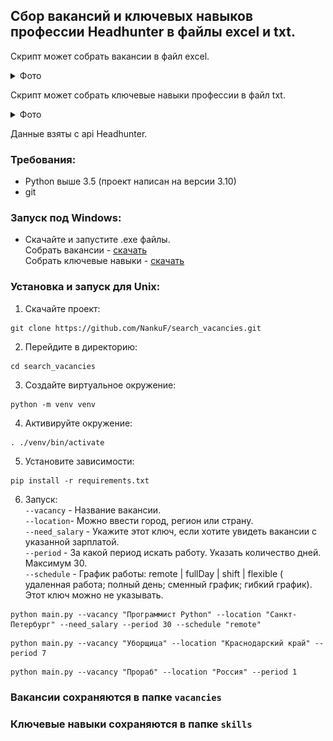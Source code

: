 ## Сбор вакансий и ключевых навыков профессии Headhunter в файлы excel и txt.

Скрипт может собрать вакансии в файл excel.<br>
<details>
  <summary>Фото</summary>
   <img src="img.png">
</details>

Скрипт может собрать ключевые навыки профессии в файл txt.<br>
<details>
  <summary>Фото</summary>
   <img src="img_1.png">
</details>

Данные взяты с api Headhunter.<br>

### Требования:
- Python выше 3.5 (проект написан на версии 3.10) 
- git

### Запуск под Windows:<br>
- Скачайте и запустите .exe файлы.<br>
Собрать вакансии - [скачать](https://github.com/NankuF/search_vacancies/raw/master/for%20windows/get_vacancies.exe)<br>
Собрать ключевые навыки - [скачать](https://github.com/NankuF/search_vacancies/raw/master/for%20windows/get_skills.exe)<br>


### Установка и запуск для Unix:

1. Скачайте проект:<br>

```commandline
git clone https://github.com/NankuF/search_vacancies.git
```

2. Перейдите в директорию:<br>

```commandline
cd search_vacancies
```

3. Создайте виртуальное окружение:<br>

```commandline
python -m venv venv
```

4. Активируйте окружение:<br>

```commandline
. ./venv/bin/activate
```
5. Установите зависимости:<br>

```commandline
pip install -r requirements.txt
```

6. Запуск:<br>
   `--vacancy` - Название вакансии.<br>
   `--location`- Можно ввести город, регион или страну.<br>
   `--need_salary` - Укажите этот ключ, если хотите увидеть вакансии с указанной зарплатой.<br>
   `--period` - За какой период искать работу. Указать количество дней. Максимум 30.<br>
   `--schedule` - График работы: remote | fullDay | shift | flexible (
   удаленная работа; полный день; сменный график; гибкий график).
   Этот ключ можно не указывать.

```commandline
python main.py --vacancy "Программист Python" --location "Санкт-Петербург" --need_salary --period 30 --schedule "remote"

```

```commandline
python main.py --vacancy "Уборщица" --location "Краснодарский край" --period 7

```

```commandline
python main.py --vacancy "Прораб" --location "Россия" --period 1

```


### Вакансии сохраняются в папке `vacancies`
### Ключевые навыки сохраняются в папке `skills`

